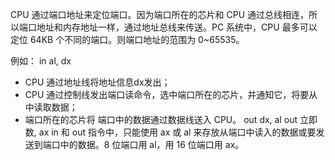 CPU 通过端口地址来定位端口。因为端口所在的芯片和 CPU 通过总线相连，所以端口地址和内存地址一样，通过地址总线来传送。PC 系统中，CPU 最多可以定位 64KB 个不同的端口。则端口地址的范围为 0~65535。

例如：
in al, dx

- CPU 通过地址线将地址信息dx发出；
- CPU 通过控制线发出端口读命令，选中端口所在的芯片，并通知它，将要从中读取数据；
- 端口所在的芯片将 端口中的数据通过数据线送入 CPU。
out dx, al
out 立即数, ax
in 和 out 指令中，只能使用 ax 或 al 来存放从端口中读入的数据或要发送到端口中的数据。8 位端口用 al，用 16 位端口用 ax。
